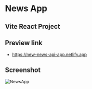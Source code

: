 # News App
## Vite React Project

## Preview link
- https://new-news-api-app.netlify.app

## Screenshot

![NewsApp](https://github.com/NishaVijai/new-news-api-app/assets/26595961/d9d5deb5-1401-47e2-9172-5014e3fa09b6)

